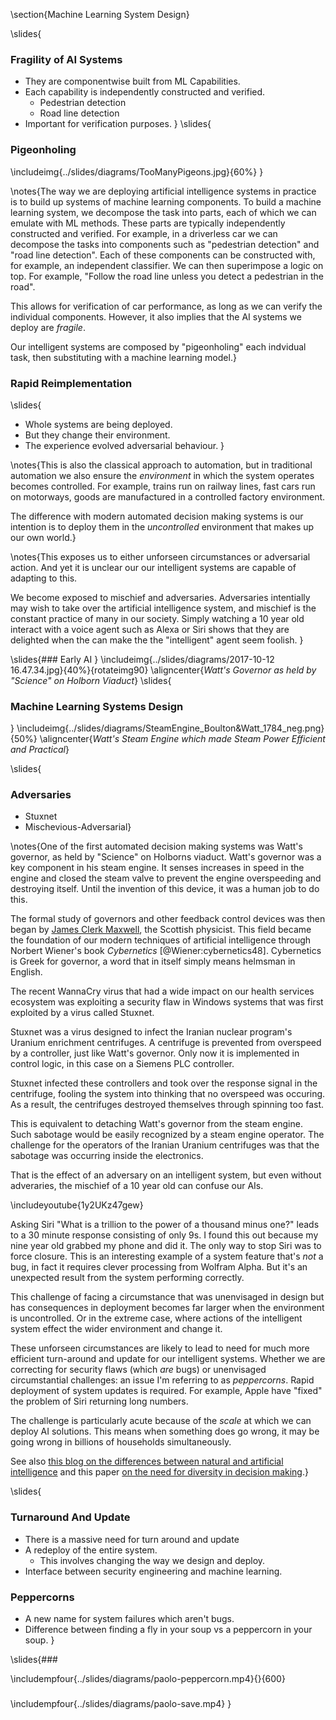 \section{Machine Learning System Design}

\slides{
### Fragility of AI Systems

* They are componentwise built from ML Capabilities.
* Each capability is independently constructed and verified.
    * Pedestrian detection
    * Road line detection
* Important for verification purposes.
}
\slides{
### Pigeonholing

\includeimg{../slides/diagrams/TooManyPigeons.jpg}{60%}
}

\notes{The way we are deploying artificial intelligence systems in practice is to build up systems of machine learning components. To build a machine learning system, we decompose the task into parts, each of which we can emulate with ML methods. These parts are typically independently constructed and verified. For example, in a driverless car we can decompose the tasks into components such as "pedestrian detection" and "road line detection". Each of these components can be constructed with, for example, an independent classifier. We can then superimpose a logic on top. For example, "Follow the road line unless you detect a pedestrian in the road". 

This allows for verification of car performance, as long as we can verify the individual components. However, it also implies that the AI systems we deploy are *fragile*.

Our intelligent systems are composed by "pigeonholing" each indvidual task, then substituting with a machine learning model.}

### Rapid Reimplementation

\slides{
* Whole systems are being deployed.
* But they change their environment.
* The experience evolved adversarial behaviour.
}

\notes{This is also the classical approach to automation, but in traditional automation we also ensure the *environment* in which the system operates becomes controlled. For example, trains run on railway lines, fast cars run on motorways, goods are manufactured in a controlled factory environment. 

The difference with modern automated decision making systems is our intention is to deploy them in the *uncontrolled* environment that makes up our own world.}

\notes{This exposes us to either unforseen circumstances or adversarial action. And yet it is unclear our our intelligent systems are capable of adapting to this.

We become exposed to mischief and adversaries. Adversaries intentially may wish to take over the artificial intelligence system, and mischief is the constant practice of many in our society. Simply watching a 10 year old interact with a voice agent such as Alexa or Siri shows that they are delighted when the can make the the "intelligent" agent seem foolish. }

\slides{### Early AI
}
\includeimg{../slides/diagrams/2017-10-12 16.47.34.jpg}{40%}{rotateimg90}
\aligncenter{*Watt's Governor as held by "Science" on Holborn Viaduct*}
\slides{
### Machine Learning Systems Design
}
\includeimg{../slides/diagrams/SteamEngine_Boulton&Watt_1784_neg.png}{50%}
\aligncenter{*Watt's Steam Engine which made Steam Power Efficient and Practical*}

\slides{
### Adversaries

* Stuxnet
* Mischevious-Adversarial}


\notes{One of the first automated decision making systems was Watt's governor, as held by "Science" on Holborns viaduct. Watt's governor was a key component in his steam engine. It senses increases in speed in the engine and closed the steam valve to prevent the engine overspeeding and destroying itself. Until the invention of this device, it was a human job to do this. 

The formal study of governors and other feedback control devices was then began by [James Clerk Maxwell](https://en.wikipedia.org/wiki/James_Clerk_Maxwell), the Scottish physicist. This field became the foundation of our modern techniques of artificial intelligence through Norbert Wiener's book *Cybernetics* [@Wiener:cybernetics48]. Cybernetics is Greek for governor, a word that in itself simply means helmsman in English. 

The recent WannaCry virus that had a wide impact on our health services ecosystem was exploiting a security flaw in Windows systems that was first exploited by a virus called Stuxnet.

Stuxnet was a virus designed to infect the Iranian nuclear program's Uranium enrichment centrifuges. A centrifuge is prevented from overspeed by a controller, just like Watt's governor. Only now it is implemented in control logic, in this case on a Siemens PLC controller. 

Stuxnet infected these controllers and took over the response signal in the centrifuge, fooling the system into thinking that no overspeed was occuring. As a result, the centrifuges destroyed themselves through spinning too fast. 

This is equivalent to detaching Watt's governor from the steam engine. Such sabotage would be easily recognized by a steam engine operator. The challenge for the operators of the Iranian Uranium centrifuges was that the sabotage was occurring inside the electronics.

That is the effect of an adversary on an intelligent system, but even without adveraries, the mischief of a 10 year old can confuse our AIs.

\includeyoutube{1y2UKz47gew}

Asking Siri "What is a trillion to the power of a thousand minus one?" leads to a 30 minute response consisting of only 9s. I found this out because my nine year old grabbed my phone and did it. The only way to stop Siri was to force closure. This is an interesting example of a system feature that's *not* a bug, in fact it requires clever processing from Wolfram Alpha. But it's an unexpected result from the system performing correctly. 

This challenge of facing a circumstance that was unenvisaged in design but has consequences in deployment becomes far larger when the environment is uncontrolled. Or in the extreme case, where actions of the intelligent system effect the wider environment and change it.

These unforseen circumstances are likely to lead to need for much more efficient turn-around and update for our intelligent systems. Whether we are correcting for security flaws (which *are* bugs) or unenvisaged circumstantial challenges: an issue I'm referring to as *peppercorns*. Rapid deployment of system updates is required. For example, Apple have "fixed" the problem of Siri returning long numbers.

The challenge is particularly acute because of the *scale* at which we can deploy AI solutions. This means when something does go wrong, it may be going wrong in billions of households simultaneously.

See also [this blog on the differences between natural and artificial intelligence](http://inverseprobability.com/2018/02/06/natural-and-artificial-intelligence) and this paper [on the need for diversity in decision making](http://inverseprobability.com/2017/11/15/decision-making).}

\slides{
### Turnaround And Update

* There is a massive need for turn around and update
* A redeploy of the entire system.
    * This involves changing the way we design and deploy.
* Interface between security engineering and machine learning.

### Peppercorns

* A new name for system failures which aren't bugs.
* Difference between finding a fly in your soup vs a peppercorn in
  your soup. 
}

\slides{### 

\includempfour{../slides/diagrams/paolo-peppercorn.mp4}{}{600}

### 

\includempfour{../slides/diagrams/paolo-save.mp4}
}
